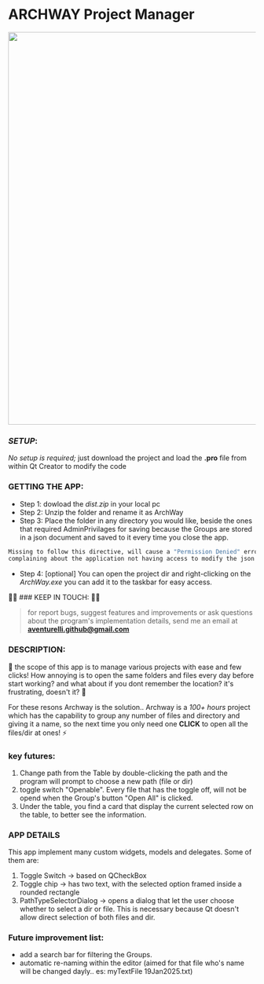 # ARCHWAY Project Manager

<img align="center" width="800" src="https://github.com/user-attachments/assets/e9861b4d-b5a2-4717-8761-48509e547862">

### *SETUP*:
*No setup is required;* just download the project and load the **.pro** file from within Qt Creator to modify the code

### **GETTING THE APP:**
- Step 1: dowload the *dist.zip* in your local pc
- Step 2: Unzip the folder and rename it as ArchWay
- Step 3: Place the folder in any directory you would like, beside the ones that required AdminPrivilages for saving
  because the Groups are stored in a json document and saved to it every time you close the app.
```sh
Missing to follow this directive, will cause a "Permission Denied" error by the system
complaining about the application not having access to modify the json file
```
- Step 4: [optional] You can open the project dir and right-clicking on the *ArchWay.exe* you can add it to the taskbar for easy access. 

👨‍💻 ### KEEP IN TOUCH: 🤜🤛
> for report bugs, suggest features and improvements or ask questions about the program's implementation details,
> send me an email at **aventurelli.github@gmail.com**


### **DESCRIPTION:**
🚀 the scope of this app is to manage various projects with ease and few clicks! 
How annoying is to open the same folders and files every day before start working? and what about if you dont remember the location? it's frustrating, doesn't it? 💢

For these resons Archway is the solution.. 
Archway is a *100+ hours* project which has the capability to group any number of files and directory and giving it a name, so the next time you only need one **CLICK** to open all the files/dir at ones! ⚡

### **key futures:**
1. Change path from the Table by double-clicking the path and the program will prompt to choose a new path (file or dir)
2. toggle switch "Openable". Every file that has the toggle off, will not be opend when the Group's button "Open All" is clicked.
3. Under the table, you find a card that display the current selected row on the table, to better see the information.

### APP DETAILS
This app implement many custom widgets, models and delegates. Some of them are:
1. Toggle Switch -> based on QCheckBox
2. Toggle chip -> has two text, with the selected option framed inside a rounded rectangle
3. PathTypeSelectorDialog -> opens a dialog that let the user choose whether to select a dir or file. This is necessary because Qt doesn't allow direct selection of both files and dir.  

### Future improvement list:
- add a search bar for filtering the Groups.
- automatic re-naming within the editor (aimed for that file who's name will be changed dayly.. es: myTextFile 19Jan2025.txt)
